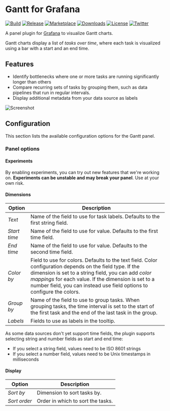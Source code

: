 # Gantt for Grafana

[![Build](https://github.com/marcusolsson/grafana-gantt-panel/workflows/CI/badge.svg)](https://github.com/marcusolsson/grafana-gantt-panel/actions?query=workflow%3A%22CI%22)
[![Release](https://github.com/marcusolsson/grafana-gantt-panel/workflows/Release/badge.svg)](https://github.com/marcusolsson/grafana-gantt-panel/actions?query=workflow%3ARelease)
[![Marketplace](https://img.shields.io/badge/dynamic/json?logo=grafana&color=F47A20&label=marketplace&prefix=v&query=%24.items%5B%3F%28%40.slug%20%3D%3D%20%22marcusolsson-gantt-panel%22%29%5D.version&url=https%3A%2F%2Fgrafana.com%2Fapi%2Fplugins)](https://grafana.com/grafana/plugins/marcusolsson-gantt-panel)
[![Downloads](https://img.shields.io/badge/dynamic/json?logo=grafana&color=F47A20&label=downloads&query=%24.items%5B%3F%28%40.slug%20%3D%3D%20%22marcusolsson-gantt-panel%22%29%5D.downloads&url=https%3A%2F%2Fgrafana.com%2Fapi%2Fplugins)](https://grafana.com/grafana/plugins/marcusolsson-gantt-panel)
[![License](https://img.shields.io/github/license/marcusolsson/grafana-gantt-panel)](LICENSE)
[![Twitter](https://img.shields.io/twitter/follow/marcusolsson?color=%231DA1F2&label=twitter&style=plastic)](https://twitter.com/marcusolsson)

A panel plugin for [Grafana](https://grafana.com) to visualize Gantt charts.

Gantt charts display a list of _tasks over time_, where each task is visualized using a bar with a start and an end time.

## Features

- Identify bottlenecks where one or more tasks are running significantly longer than others
- Compare recurring sets of tasks by grouping them, such as data pipelines that run in regular intervals.
- Display additional metadata from your data source as labels

![Screenshot](https://github.com/marcusolsson/grafana-gantt-panel/raw/main/src/img/screenshot.png)

## Configuration

This section lists the available configuration options for the Gantt panel.

### Panel options

#### Experiments

By enabling experiments, you can try out new features that we're working on. **Experiments can be unstable and may break your panel**. Use at your own risk.

#### Dimensions

| Option       | Description                                                                                                                                                                                                                                                                                       |
|--------------|---------------------------------------------------------------------------------------------------------------------------------------------------------------------------------------------------------------------------------------------------------------------------------------------------|
| _Text_       | Name of the field to use for task labels. Defaults to the first string field.                                                                                                                                                                                                                     |
| _Start time_ | Name of the field to use for value. Defaults to the first time field.                                                                                                                                                                                                                             |
| _End time_   | Name of the field to use for value. Defaults to the second time field.                                                                                                                                                                                                                            |
| _Color by_   | Field to use for colors. Defaults to the text field. Color configuration depends on the field type. If the dimension is set to a string field, you can add _color mappings_ for each value. If the dimension is set to a number field, you can instead use field options to configure the colors. |
| _Group by_   | Name of the field to use to group tasks. When grouping tasks, the time interval is set to the start of the first task and the end of the last task in the group.                                                                                                                                  |
| _Labels_     | Fields to use as labels in the tooltip.                                                                                                                                                                                                                                                           |

As some data sources don't yet support time fields, the plugin supports selecting string and number fields as start and end time:

- If you select a string field, values need to be ISO 8601 strings
- If you select a number field, values need to be Unix timestamps in milliseconds

#### Display

| Option       | Description                       |
|--------------|-----------------------------------|
| _Sort by_    | Dimension to sort tasks by.       |
| _Sort order_ | Order in which to sort the tasks. |

